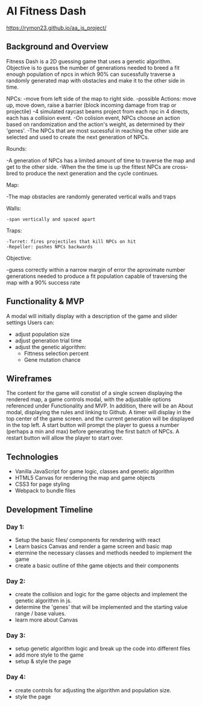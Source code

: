 # AI Fitness Dash
https://rymon23.github.io/aa_js_project/


## Background and Overview

Fitness Dash is a 2D guessing game that uses a genetic algorithm.
Objective is to guess the number of generations needed to breed a fit enough population of npcs in which 90% can 
sucessfully traverse a randomly generated map with obstacles and make it to the other side in time.

NPCs:
  -move from left side of the map to right side.
  -possible Actions: move up, move down, raise a barrier (block incoming damage from trap or projectile)
  -4 simulated raycast beams project from each npc in 4 directs, each has a collision event.
  -On colision event, NPCs choose an action based on randomization and the action's weight, as determined by their 'genes'.
  -The NPCs that are most sucessful in reaching the other side are selected and used to create the next generation of NPCs.
  
Rounds: 

  -A generation of NPCs has a limited amount of time to traverse the map and get to the other side. 
  -When the the time is up the fittest NPCs are cross-bred to produce the next generation and the cycle continues. 
  
Map:

  -The map obstacles are randomly generated vertical walls and traps 
  
  Walls:
  
    -span vertically and spaced apart
  
  Traps: 
  
    -Turret: fires projectiles that kill NPCs on hit
    -Repeller: pushes NPCs backwards
    
Objective:

  -guess correctly within a narrow margin of error the aproximate number generations needed to produce a fit population
  capable of traversing the map with a 90% success rate
  
  
## Functionality & MVP
  A modal will initially display with a description of the game and slider settings
  Users can:
  * adjust population size
  * adjust generation trial time
  * adjust the genetic algorithm:
    - Fittness selection percent
    - Gene mutation chance
  
## Wireframes

The content for the game will constist of a single screen displaying the rendered map, a game controls modal, with the adjustable options referenced under Functionality and MVP. In addition, there will be an About modal, displaying the rules and linking to Github. A timer will display in the top center of the game screen. and the current generation will be displayed in the top left. A start button will prompt the player to guess a number (perhaps a min and max) before generating the first batch of NPCs. A restart button will allow the player to start over.

## Technologies
* Vanilla JavaScript for game logic, classes and genetic algorithm
* HTML5 Canvas for rendering the map and game objects
* CSS3 for page styling
* Webpack to bundle files

## Development Timeline

### Day 1:

  * Setup the basic files/ components for rendering with react
  * Learn basics Canvas and render a game screen and basic map
  * etermine the necessary classes and methods needed to implement the game
  * create a basic outline of thhe game objects and their components
  
### Day 2:

  * create the collision and logic for the game objects and implement the genetic algorithm in js.
  * determine the 'genes' that will be implemented and the starting value range / base values.
  * learn more about Canvas
  
### Day 3:

  * setup genetic algorithm logic and break up the code into different files
  * add more style to the game
  * setup & style the page
  
### Day 4:

  * create controls for adjusting the algorithm and population size.
  * style the page
